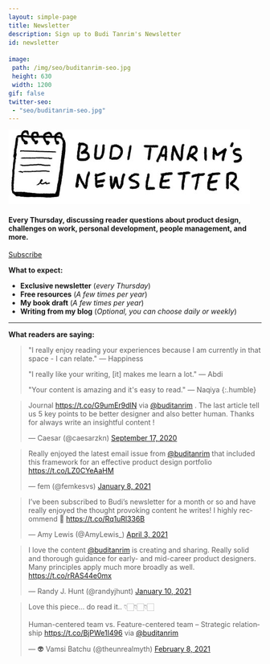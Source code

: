 ```yaml
---
layout: simple-page
title: Newsletter
description: Sign up to Budi Tanrim's Newsletter
id: newsletter

image:
 path: /img/seo/buditanrim-seo.jpg
 height: 630
 width: 1200
gif: false
twitter-seo:
 - "seo/buditanrim-seo.jpg"
---
```


<div class="img-wrapper illustration tiny m-t-s m-b-s">
    <img src="/img/asset/newsletter-logo-left.jpg" alt="Budi Tanrim's newsletter"/>
</div>

#### Every Thursday, discussing reader questions about product design, challenges on work, personal development, people management, and more.

<div class="m-t-m m-b-m">
    <a href="http://eepurl.com/cuGqAP" class="btn-dark btn-medium">Subscribe</a>
</div>

**What to expect:**
- **Exclusive newsletter** (_every Thursday_)
- **Free resources** (_A few times per year_)
- **My book draft** (_A few times per year_)
- **Writing from my blog** (_Optional, you can choose daily or weekly_)


---

**What readers are saying:**


> "I really enjoy reading your experiences because I am currently in that space - I can relate." — Happiness
> 
> "I really like your writing, [it] makes me learn a lot." — Abdi
> 
> "Your content is amazing and it's easy to read." — Naqiya
{:.humble}

<blockquote class="twitter-tweet"><p lang="en" dir="ltr">Journal <a href="https://t.co/G9umEr9dlN">https://t.co/G9umEr9dlN</a> via <a href="https://twitter.com/buditanrim?ref_src=twsrc%5Etfw">@buditanrim</a> . The last article tell us 5 key points to be better designer and also better human. Thanks for always write an insightful content !</p>&mdash; Caesar (@caesarzkn) <a href="https://twitter.com/caesarzkn/status/1306488388262928384?ref_src=twsrc%5Etfw">September 17, 2020</a></blockquote> <script async src="https://platform.twitter.com/widgets.js" charset="utf-8"></script>
<blockquote class="twitter-tweet"><p lang="en" dir="ltr">Really enjoyed the latest email issue from <a href="https://twitter.com/buditanrim?ref_src=twsrc%5Etfw">@buditanrim</a> that included this framework for an effective product design portfolio <a href="https://t.co/LZ0CYeAaHM">https://t.co/LZ0CYeAaHM</a></p>&mdash; fem (@femkesvs) <a href="https://twitter.com/femkesvs/status/1347585365914300418?ref_src=twsrc%5Etfw">January 8, 2021</a></blockquote> 
<blockquote class="twitter-tweet"><p lang="en" dir="ltr">I’ve been subscribed to Budi’s newsletter for a month or so and have really enjoyed the thought provoking content he writes! I highly recommend 🌟 <a href="https://t.co/Rq1uRl336B">https://t.co/Rq1uRl336B</a></p>&mdash; Amy Lewis (@AmyLewis_) <a href="https://twitter.com/AmyLewis_/status/1378379219558920192?ref_src=twsrc%5Etfw">April 3, 2021</a></blockquote> 
<blockquote class="twitter-tweet"><p lang="en" dir="ltr">I love the content <a href="https://twitter.com/buditanrim?ref_src=twsrc%5Etfw">@buditanrim</a> is creating and sharing. Really solid and thorough guidance for early- and mid-career product designers. Many principles apply much more broadly as well. <a href="https://t.co/rRAS44e0mx">https://t.co/rRAS44e0mx</a></p>&mdash; Randy J. Hunt (@randyjhunt) <a href="https://twitter.com/randyjhunt/status/1348123803524624384?ref_src=twsrc%5Etfw">January 10, 2021</a></blockquote> 

<blockquote class="twitter-tweet"><p lang="en" dir="ltr">Love this piece... do read it.. 👇🏻👇🏻👇🏻<br><br>Human-centered team vs. Feature-centered team – Strategic relationship <a href="https://t.co/BjPWe1I496">https://t.co/BjPWe1I496</a> via <a href="https://twitter.com/buditanrim?ref_src=twsrc%5Etfw">@buditanrim</a></p>&mdash; 👽 Vamsi Batchu (@theunrealmyth) <a href="https://twitter.com/theunrealmyth/status/1358796893128695811?ref_src=twsrc%5Etfw">February 8, 2021</a></blockquote> 


<br/>







